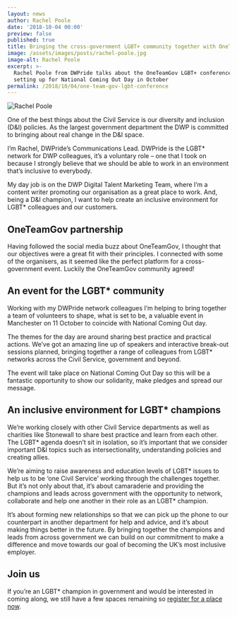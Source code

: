 ```yaml
---
layout: news
author: Rachel Poole
date: '2018-10-04 00:00'
preview: false
published: true
title: Bringing the cross-government LGBT+ community together with OneTeamGov
image: /assets/images/posts/rachel-poole.jpg
image-alt: Rachel Poole
excerpt: >-
  Rachel Poole from DWPride talks about the OneTeamGov LGBT+ conference she is
  setting up for National Coming Out Day in October
permalink: /2018/10/04/one-team-gov-lgbt-conference
---
```

![Rachel Poole]({{site.baseurl}}/assets/images/posts/rachel-poole.jpg)

One of the best things about the Civil Service is our diversity and inclusion (D&I) policies. As the largest government department the DWP is committed to bringing about real change in the D&I space.

I’m Rachel, DWPride’s Communications Lead. DWPride is the LGBT* network for DWP colleagues, it’s a voluntary role – one that I took on because I strongly believe that we should be able to work in an environment that’s inclusive to everybody.

My day job is on the DWP Digital Talent Marketing Team, where I’m a content writer promoting our organisation as a great place to work. And, being a D&I champion, I want to help create an inclusive environment for LGBT* colleagues and our customers.

## OneTeamGov partnership

Having followed the social media buzz about OneTeamGov, I thought that our objectives were a great fit with their principles. I connected with some of the organisers, as it seemed like the perfect platform for a cross-government event. Luckily the OneTeamGov community agreed!

## An event for the LGBT* community

Working with my DWPride network colleagues I’m helping to bring together a team of volunteers to shape, what is set to be, a valuable event in Manchester on 11 October to coincide with National Coming Out day.

The themes for the day are around sharing best practice and practical actions. We’ve got an amazing line up of speakers and interactive break-out sessions planned, bringing together a range of colleagues from LGBT* networks across the Civil Service, government and beyond.

The event will take place on National Coming Out Day so this will be a fantastic opportunity to show our solidarity, make pledges and spread our message.

## An inclusive environment for LGBT* champions

We’re working closely with other Civil Service departments as well as charities like Stonewall to share best practice and learn from each other. The LGBT* agenda doesn’t sit in isolation, so it’s important that we consider important D&I topics such as intersectionality, understanding policies and creating allies.

We’re aiming to raise awareness and education levels of LGBT* issues to help us to be ‘one Civil Service’ working through the challenges together. But it’s not only about that, it’s about camaraderie and providing the champions and leads across government with the opportunity to network, collaborate and help one another in their role as an LGBT* champion.

It’s about forming new relationships so that we can pick up the phone to our counterpart in another department for help and advice, and it’s about making things better in the future. By bringing together the champions and leads from across government we can build on our commitment to make a difference and move towards our goal of becoming the UK’s most inclusive employer.

## Join us

If you’re an LGBT* champion in government and would be interested in coming along, we still have a few spaces remaining so [register for a place now](https://www.eventbrite.co.uk/e/one-team-gov-lgbt-tickets-47708592685).
